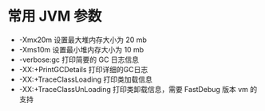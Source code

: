 # 常用 JVM 参数

- -Xmx20m 设置最大堆内存大小为 20 mb
- -Xms10m 设置最小堆内存大小为 10 mb
- -verbose:gc 打印简要的 GC 日志信息
- -XX:+PrintGCDetails 打印详细的GC日志
- -XX:+TraceClassLoading 打印类加载信息
- -XX:+TraceClassUnLoading 打印类卸载信息，需要 FastDebug 版本 vm 的支持

